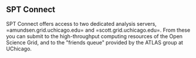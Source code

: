 ## SPT Connect

SPT Connect offers access to two dedicated analysis servers, =amundsen.grid.uchicago.edu= and =scott.grid.uchicago.edu=.  From these you can submit to the high-throughput computing resources of the Open Science Grid, and to the "friends queue" provided by the ATLAS group at UChicago.

